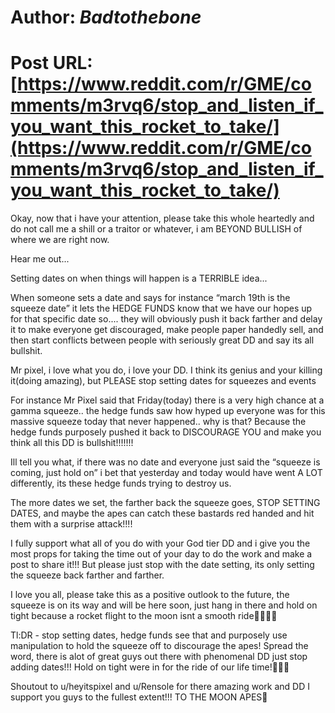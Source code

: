 # Author: _Badtothebone_
# Post URL: [https://www.reddit.com/r/GME/comments/m3rvq6/stop_and_listen_if_you_want_this_rocket_to_take/](https://www.reddit.com/r/GME/comments/m3rvq6/stop_and_listen_if_you_want_this_rocket_to_take/)


Okay, now that i have your attention, please take this whole heartedly and do not call me a shill or a traitor or whatever, i am BEYOND BULLISH of where we are right now. 

Hear me out...

Setting dates on when things will happen is a TERRIBLE idea...

When someone sets a date and says for instance “march 19th is the squeeze date” it lets the HEDGE FUNDS know that we have our hopes up for that specific date so.... they will obviously push it back farther and delay it to make everyone get discouraged, make people paper handedly sell, and then start conflicts between people with seriously great DD and say its all bullshit.

Mr pixel, i love what you do, i love your DD. I think its genius and your killing it(doing amazing), but PLEASE stop setting dates for squeezes and events

For instance Mr Pixel said that Friday(today) there is a very high chance at a gamma squeeze.. the hedge funds saw how hyped up everyone was for this massive squeeze today that never happened.. why is that? Because the hedge funds purposely pushed it back to DISCOURAGE YOU and make you think all this DD is bullshit!!!!!!! 

Ill tell you what, if there was no date and everyone just said the “squeeze is coming, just hold on” i bet that yesterday and today would have went A LOT differently, its these hedge funds trying to destroy us. 

The more dates we set, the farther back the squeeze goes, STOP SETTING DATES, and maybe the apes can  catch these bastards red handed and hit them with a surprise attack!!!! 

I fully support what all of you do with your God tier DD and i give you the most props for taking the time out of your day to do the work and make a post to share it!!! But please just stop with the date setting, its only setting the squeeze back farther and farther.

I love you all, please take this as a positive outlook to the future, the squeeze is on its way and will be here soon, just hang in there and hold on tight because a rocket flight to the moon isnt a smooth ride🚀💎🙌🏻



Tl:DR - stop setting dates, hedge funds see that and purposely use manipulation to hold the squeeze off to discourage the apes! Spread the word, there is alot of great guys out there with phenomenal DD just stop adding dates!!! Hold on tight were in for the ride of our life time!🚀🚀🚀

Shoutout to u/heyitspixel and u/Rensole for there amazing work and DD I support you guys to the fullest extent!!! TO THE MOON APES🚀